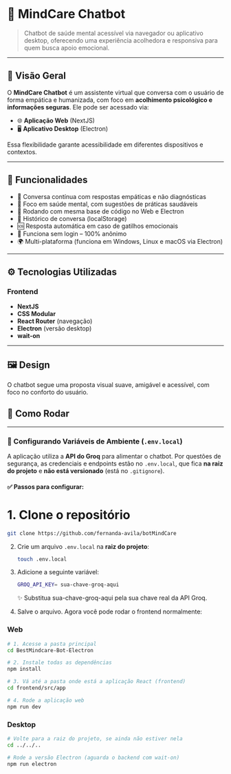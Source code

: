 # 🤖 MindCare Chatbot

> Chatbot de saúde mental acessível via navegador ou aplicativo desktop, oferecendo uma experiência acolhedora e responsiva para quem busca apoio emocional.

---

## 🧩 Visão Geral

O **MindCare Chatbot** é um assistente virtual que conversa com o usuário de forma empática e humanizada, com foco em **acolhimento psicológico e informações seguras**. Ele pode ser acessado via:

- 🌐 **Aplicação Web** (NextJS)
- 🖥️ **Aplicativo Desktop** (Electron)

Essa flexibilidade garante acessibilidade em diferentes dispositivos e contextos.

---

## 🚀 Funcionalidades

- 💬 Conversa contínua com respostas empáticas e não diagnósticas
- 🧠 Foco em saúde mental, com sugestões de práticas saudáveis
- 🔌 Rodando com mesma base de código no Web e Electron
- 🔄 Histórico de conversa (localStorage)
- 🆘 Resposta automática em caso de gatilhos emocionais
- 🔐 Funciona sem login – 100% anônimo
- 🌍 Multi-plataforma (funciona em Windows, Linux e macOS via Electron)

---

## ⚙️ Tecnologias Utilizadas

### Frontend
- **NextJS** 
- **CSS Modular**
- **React Router** (navegação)
- **Electron** (versão desktop)
- **wait-on** 


---

## 🖼️ Design

O chatbot segue uma proposta visual suave, amigável e acessível, com foco no conforto do usuário.  


## 🔧 Como Rodar

---

### 📄 Configurando Variáveis de Ambiente (`.env.local`)

A aplicação utiliza a **API do Groq** para alimentar o chatbot. Por questões de segurança, as credenciais e endpoints estão no `.env.local`, que fica **na raiz do projeto** e **não está versionado** (está no `.gitignore`).

#### ✅ Passos para configurar:


# 1. Clone o repositório
```bash
git clone https://github.com/fernanda-avila/botMindCare
```

2. Crie um arquivo `.env.local` na **raiz do projeto**:

   ```bash
   touch .env.local

3. Adicione a seguinte variável:
   ```bash
   GROQ_API_KEY= sua-chave-groq-aqui
   ```
   ✨ Substitua sua-chave-groq-aqui pela sua chave real da API Groq.
   
4. Salve o arquivo. Agora você pode rodar o frontend normalmente:

### Web
```bash
# 1. Acesse a pasta principal
cd BestMindcare-Bot-Electron

# 2. Instale todas as dependências
npm install

# 3. Vá até a pasta onde está a aplicação React (frontend)
cd frontend/src/app

# 4. Rode a aplicação web 
npm run dev
```


### Desktop

```bash
# Volte para a raiz do projeto, se ainda não estiver nela
cd ../../..

# Rode a versão Electron (aguarda o backend com wait-on)
npm run electron
